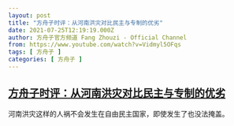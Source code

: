 ```yaml
---
layout: post
title: "方舟子时评：从河南洪灾对比民主与专制的优劣"
date: 2021-07-25T12:19:19.000Z
author: 方舟子官方频道 Fang Zhouzi - Official Channel
from: https://www.youtube.com/watch?v=Vidmyl5OFqs
tags: [ 方舟子 ]
categories: [ 方舟子 ]
---
```

<!--1627215559000-->
[方舟子时评：从河南洪灾对比民主与专制的优劣](https://www.youtube.com/watch?v=Vidmyl5OFqs)
------

<div>
河南洪灾这样的人祸不会发生在自由民主国家，即使发生了也没法掩盖。
</div>
